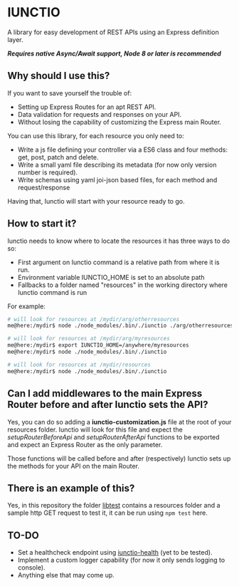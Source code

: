 # IUNCTIO
A library for easy development of REST APIs using an Express definition layer.

***Requires native Async/Await support, Node 8 or later is recommended***

## Why should I use this?
If you want to save yourself the trouble of:
- Setting up Express Routes for an apt REST API.
- Data validation for requests and responses on your API.
- Without losing the capability of customizing the Express main Router.

You can use this library, for each resource you only need to:

- Write a js file defining your controller via a ES6 class and four methods: get, post, patch and delete.
- Write a small yaml file describing its metadata (for now only version number is required).
- Write schemas using yaml joi-json based files, for each method and request/response

Having that, Iunctio will start with your resource ready to go.

## How to start it?
Iunctio needs to know where to locate the resources it has three ways to do so:

- First argument on Iunctio command is a relative path from where it is run.
- Environment variable IUNCTIO_HOME is set to an absolute path
- Fallbacks to a folder named "resources" in the working directory where Iunctio command is run

For example:

```bash
# will look for resources at /mydir/arg/otherresources
me@here:/mydir$ node ./node_modules/.bin/./iunctio ./arg/otherresources

# will look for resources at /mydir/arg/myresources
me@here:/mydir$ export IUNCTIO_HOME=/anywhere/myresources
me@here:/mydir$ node ./node_modules/.bin/./iunctio

# will look for resources at /mydir/resources
me@here:/mydir$ node ./node_modules/.bin/./iunctio
```

## Can I add middlewares to the main Express Router before and after Iunctio sets the API?
Yes, you can do so adding a **iunctio-customization.js** file at the root of your resources folder. Iunctio will look for this file and expect the *setupRouterBeforeApi* and *setupRouterAfterApi* functions to be exported and expect an Express Router as the only parameter.

Those functions will be called before and after (respectively) Iunctio sets up the methods for your API on the main Router.

## There is an example of this?
Yes, in this repository the folder [libtest](libtest) contains a resources folder and a sample http GET request to test it, it can be run using `npm test` here.

## TO-DO

- Set a healthcheck endpoint using [iunctio-health](https://github.com/arthmoeros/iunctio-health) (yet to be tested).
- Implement a custom logger capability (for now it only sends logging to console).
- Anything else that may come up.